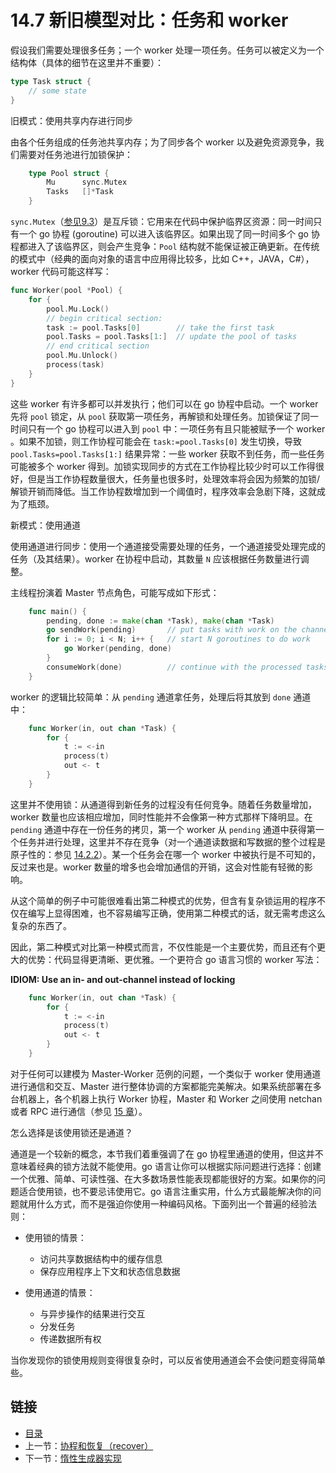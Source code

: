# 14.7 新旧模型对比：任务和 worker

假设我们需要处理很多任务；一个 worker 处理一项任务。任务可以被定义为一个结构体（具体的细节在这里并不重要）：

```go
type Task struct {
    // some state
}
```

旧模式：使用共享内存进行同步

由各个任务组成的任务池共享内存；为了同步各个 worker 以及避免资源竞争，我们需要对任务池进行加锁保护：

```go
    type Pool struct {
        Mu      sync.Mutex
        Tasks   []*Task
    }
```
`sync.Mutex`（[参见9.3](09.3.md)）是互斥锁：它用来在代码中保护临界区资源：同一时间只有一个 go 协程 (goroutine) 可以进入该临界区。如果出现了同一时间多个 go 协程都进入了该临界区，则会产生竞争：`Pool` 结构就不能保证被正确更新。在传统的模式中（经典的面向对象的语言中应用得比较多，比如 C++，JAVA，C#），worker 代码可能这样写：

```go
func Worker(pool *Pool) {
    for {
        pool.Mu.Lock()
        // begin critical section:
        task := pool.Tasks[0]        // take the first task
        pool.Tasks = pool.Tasks[1:]  // update the pool of tasks
        // end critical section
        pool.Mu.Unlock()
        process(task)
    }
}
```

这些 worker 有许多都可以并发执行；他们可以在 go 协程中启动。一个 worker 先将 `pool` 锁定，从 `pool` 获取第一项任务，再解锁和处理任务。加锁保证了同一时间只有一个 go 协程可以进入到 `pool` 中：一项任务有且只能被赋予一个 worker 。如果不加锁，则工作协程可能会在 `task:=pool.Tasks[0]` 发生切换，导致 `pool.Tasks=pool.Tasks[1:]` 结果异常：一些 worker 获取不到任务，而一些任务可能被多个 worker 得到。加锁实现同步的方式在工作协程比较少时可以工作得很好，但是当工作协程数量很大，任务量也很多时，处理效率将会因为频繁的加锁/解锁开销而降低。当工作协程数增加到一个阈值时，程序效率会急剧下降，这就成为了瓶颈。

新模式：使用通道

使用通道进行同步：使用一个通道接受需要处理的任务，一个通道接受处理完成的任务（及其结果）。worker 在协程中启动，其数量 `N` 应该根据任务数量进行调整。

主线程扮演着 Master 节点角色，可能写成如下形式：

```go
    func main() {
        pending, done := make(chan *Task), make(chan *Task)
        go sendWork(pending)       // put tasks with work on the channel
        for i := 0; i < N; i++ {   // start N goroutines to do work
            go Worker(pending, done)
        }
        consumeWork(done)          // continue with the processed tasks
    }
```

worker 的逻辑比较简单：从 `pending` 通道拿任务，处理后将其放到 `done` 通道中：

```go
    func Worker(in, out chan *Task) {
        for {
            t := <-in
            process(t)
            out <- t
        }
    }
```

这里并不使用锁：从通道得到新任务的过程没有任何竞争。随着任务数量增加，worker 数量也应该相应增加，同时性能并不会像第一种方式那样下降明显。在 `pending` 通道中存在一份任务的拷贝，第一个 worker 从 `pending` 通道中获得第一个任务并进行处理，这里并不存在竞争（对一个通道读数据和写数据的整个过程是原子性的：参见 [14.2.2](14.2.md)）。某一个任务会在哪一个 worker 中被执行是不可知的，反过来也是。worker 数量的增多也会增加通信的开销，这会对性能有轻微的影响。

从这个简单的例子中可能很难看出第二种模式的优势，但含有复杂锁运用的程序不仅在编写上显得困难，也不容易编写正确，使用第二种模式的话，就无需考虑这么复杂的东西了。

因此，第二种模式对比第一种模式而言，不仅性能是一个主要优势，而且还有个更大的优势：代码显得更清晰、更优雅。一个更符合 go 语言习惯的 worker 写法：

**IDIOM: Use an in- and out-channel instead of locking**

```go
    func Worker(in, out chan *Task) {
        for {
            t := <-in
            process(t)
            out <- t
        }
    }
```

对于任何可以建模为 Master-Worker 范例的问题，一个类似于 worker 使用通道进行通信和交互、Master 进行整体协调的方案都能完美解决。如果系统部署在多台机器上，各个机器上执行 Worker 协程，Master 和 Worker 之间使用 netchan 或者 RPC 进行通信（参见 [15 章](15.0.md)）。

怎么选择是该使用锁还是通道？

通道是一个较新的概念，本节我们着重强调了在 go 协程里通道的使用，但这并不意味着经典的锁方法就不能使用。go 语言让你可以根据实际问题进行选择：创建一个优雅、简单、可读性强、在大多数场景性能表现都能很好的方案。如果你的问题适合使用锁，也不要忌讳使用它。go 语言注重实用，什么方式最能解决你的问题就用什么方式，而不是强迫你使用一种编码风格。下面列出一个普遍的经验法则：

* 使用锁的情景：
    - 访问共享数据结构中的缓存信息
    - 保存应用程序上下文和状态信息数据
  
* 使用通道的情景：
    - 与异步操作的结果进行交互
    - 分发任务
    - 传递数据所有权

当你发现你的锁使用规则变得很复杂时，可以反省使用通道会不会使问题变得简单些。

## 链接

- [目录](directory.md)
- 上一节：[协程和恢复（recover）](14.6.md)
- 下一节：[惰性生成器实现](14.8.md)
